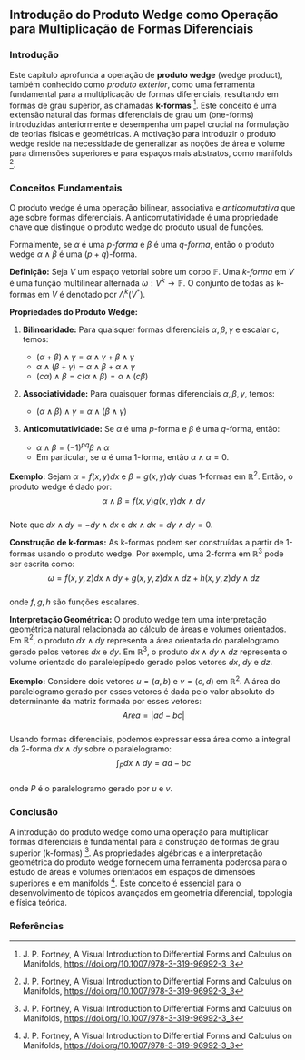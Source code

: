 ## Introdução do Produto Wedge como Operação para Multiplicação de Formas Diferenciais

### Introdução
Este capítulo aprofunda a operação de **produto wedge** (wedge product), também conhecido como *produto exterior*, como uma ferramenta fundamental para a multiplicação de formas diferenciais, resultando em formas de grau superior, as chamadas **k-formas** [^69]. Este conceito é uma extensão natural das formas diferenciais de grau um (one-forms) introduzidas anteriormente e desempenha um papel crucial na formulação de teorias físicas e geométricas. A motivação para introduzir o produto wedge reside na necessidade de generalizar as noções de área e volume para dimensões superiores e para espaços mais abstratos, como manifolds [^69].

### Conceitos Fundamentais
O produto wedge é uma operação bilinear, associativa e *anticomutativa* que age sobre formas diferenciais. A anticomutatividade é uma propriedade chave que distingue o produto wedge do produto usual de funções.

Formalmente, se $\alpha$ é uma *p-forma* e $\beta$ é uma *q-forma*, então o produto wedge $\alpha \wedge \beta$ é uma $(p+q)$-forma.

**Definição:** Seja $V$ um espaço vetorial sobre um corpo $\mathbb{F}$. Uma *k-forma* em $V$ é uma função multilinear alternada $\omega: V^k \to \mathbb{F}$. O conjunto de todas as k-formas em $V$ é denotado por $\Lambda^k(V^*)$.

**Propriedades do Produto Wedge:**
1. **Bilinearidade:** Para quaisquer formas diferenciais $\alpha, \beta, \gamma$ e escalar $c$, temos:
   - $(\alpha + \beta) \wedge \gamma = \alpha \wedge \gamma + \beta \wedge \gamma$
   - $\alpha \wedge (\beta + \gamma) = \alpha \wedge \beta + \alpha \wedge \gamma$
   - $(c\alpha) \wedge \beta = c(\alpha \wedge \beta) = \alpha \wedge (c\beta)$

2. **Associatividade:** Para quaisquer formas diferenciais $\alpha, \beta, \gamma$, temos:
   - $(\alpha \wedge \beta) \wedge \gamma = \alpha \wedge (\beta \wedge \gamma)$

3. **Anticomutatividade:** Se $\alpha$ é uma $p$-forma e $\beta$ é uma $q$-forma, então:
   - $\alpha \wedge \beta = (-1)^{pq} \beta \wedge \alpha$
   - Em particular, se $\alpha$ é uma 1-forma, então $\alpha \wedge \alpha = 0$.

**Exemplo:** Sejam $\alpha = f(x, y) dx$ e $\beta = g(x, y) dy$ duas 1-formas em $\mathbb{R}^2$. Então, o produto wedge é dado por:
$$\
\alpha \wedge \beta = f(x, y)g(x, y) dx \wedge dy
$$\
Note que $dx \wedge dy = -dy \wedge dx$ e $dx \wedge dx = dy \wedge dy = 0$.

**Construção de k-formas:**
As k-formas podem ser construídas a partir de 1-formas usando o produto wedge. Por exemplo, uma 2-forma em $\mathbb{R}^3$ pode ser escrita como:
$$\
\omega = f(x, y, z) dx \wedge dy + g(x, y, z) dx \wedge dz + h(x, y, z) dy \wedge dz
$$\
onde $f, g, h$ são funções escalares.

**Interpretação Geométrica:**
O produto wedge tem uma interpretação geométrica natural relacionada ao cálculo de áreas e volumes orientados. Em $\mathbb{R}^2$, o produto $dx \wedge dy$ representa a área orientada do paralelogramo gerado pelos vetores $dx$ e $dy$. Em $\mathbb{R}^3$, o produto $dx \wedge dy \wedge dz$ representa o volume orientado do paralelepípedo gerado pelos vetores $dx$, $dy$ e $dz$.

**Exemplo:** Considere dois vetores $u = (a, b)$ e $v = (c, d)$ em $\mathbb{R}^2$. A área do paralelogramo gerado por esses vetores é dada pelo valor absoluto do determinante da matriz formada por esses vetores:
$$\
Area = |ad - bc|
$$\
Usando formas diferenciais, podemos expressar essa área como a integral da 2-forma $dx \wedge dy$ sobre o paralelogramo:
$$\
\int_P dx \wedge dy = ad - bc
$$\
onde $P$ é o paralelogramo gerado por $u$ e $v$.

### Conclusão
A introdução do produto wedge como uma operação para multiplicar formas diferenciais é fundamental para a construção de formas de grau superior (k-formas) [^69]. As propriedades algébricas e a interpretação geométrica do produto wedge fornecem uma ferramenta poderosa para o estudo de áreas e volumes orientados em espaços de dimensões superiores e em manifolds [^69]. Este conceito é essencial para o desenvolvimento de tópicos avançados em geometria diferencial, topologia e física teórica.

### Referências
[^69]: J. P. Fortney, A Visual Introduction to Differential Forms and Calculus on Manifolds, https://doi.org/10.1007/978-3-319-96992-3_3
<!-- END -->